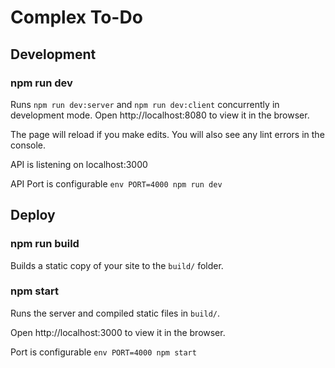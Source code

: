 # Complex To-Do

## Development

### npm run dev

Runs `npm run dev:server` and `npm run dev:client` concurrently in development mode.
Open http://localhost:8080 to view it in the browser.

The page will reload if you make edits.
You will also see any lint errors in the console.

API is listening on localhost:3000

API Port is configurable `env PORT=4000 npm run dev`

## Deploy

### npm run build

Builds a static copy of your site to the `build/` folder.

### npm start

Runs the server and compiled static files in `build/`.

Open http://localhost:3000 to view it in the browser.

Port is configurable `env PORT=4000 npm start`

